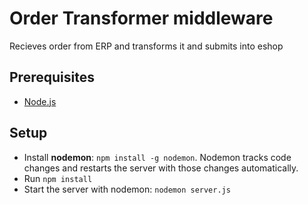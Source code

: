 # Order Transformer middleware

Recieves order from ERP and transforms it and submits into eshop

## Prerequisites
* [Node.js](https://nodejs.org/en/download/)

## Setup
* Install **nodemon**: `npm install -g nodemon`. Nodemon tracks code changes and restarts the server with those changes automatically.
* Run `npm install`
* Start the server with nodemon: `nodemon server.js`
